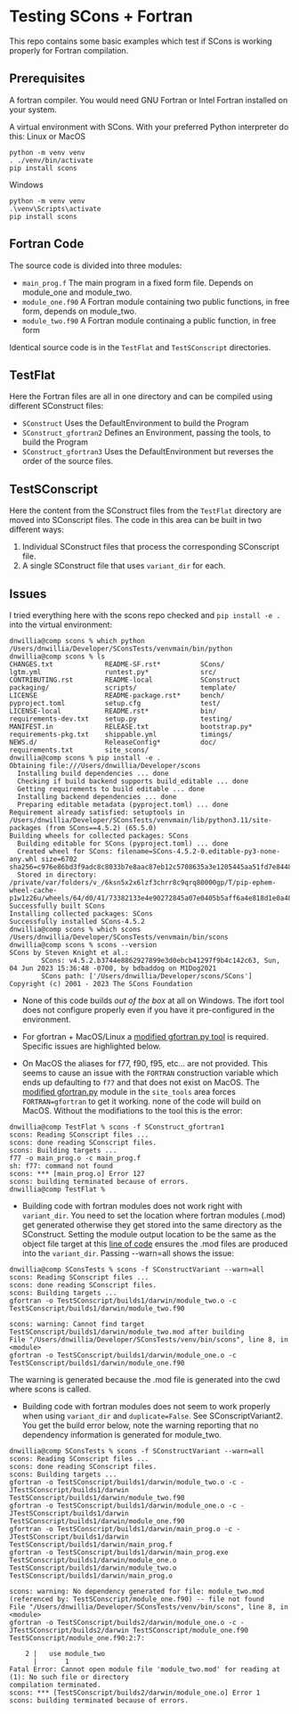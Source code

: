 Testing SCons + Fortran
=======================

This repo contains some basic examples which test if SCons is working properly
for Fortran compilation.

Prerequisites
-------------

A fortran compiler.  You would need GNU Fortran or Intel Fortran installed on your system.

A virtual environment with SCons.  With your preferred Python interpreter do this:
Linux or MacOS
```
python -m venv venv
. ./venv/bin/activate
pip install scons
```

Windows
```
python -m venv venv
.\venv\Scripts\activate
pip install scons
```


Fortran Code
------------

The source code is divided into three modules:

- `main_prog.f` The main program in a fixed form file.  Depends on module_one
  and module_two.
- `module_one.f90`  A Fortran module containing two public functions, in free
  form, depends on module_two.
- `module_two.f90`  A Fortran module continaing a public function, in free form

Identical source code is in the `TestFlat` and `TestSConscript` directories.

TestFlat
--------

Here the Fortran files are all in one directory and can be compiled using
different SConstruct files:

- `SConstruct`  Uses the DefaultEnvironment to build the Program
- `SConstruct_gfortran2`  Defines an Environment, passing the tools, to build the
  Program
- `SConstruct_gfortran3`  Uses the DefaultEnvironment but reverses the order of
  the source files.

TestSConscript
--------------

Here the content from the SConstruct files from the `TestFlat` directory are
moved into SConscript files.  The code in this area can be built in two
different ways:

1. Individual SConstruct files that process the corresponding SConscript file.
2. A single SConstruct file that uses `variant_dir` for each.

Issues
------

I tried everything here with the scons repo checked and `pip install -e .` into
the virtual environment: 

```
dnwillia@comp scons % which python
/Users/dnwillia/Developer/SConsTests/venvmain/bin/python
dnwillia@comp scons % ls    
CHANGES.txt             README-SF.rst*          SCons/                  lgtm.yml                runtest.py*             src/
CONTRIBUTING.rst        README-local            SConstruct              packaging/              scripts/                template/
LICENSE                 README-package.rst*     bench/                  pyproject.toml          setup.cfg               test/
LICENSE-local           README.rst*             bin/                    requirements-dev.txt    setup.py                testing/
MANIFEST.in             RELEASE.txt             bootstrap.py*           requirements-pkg.txt    shippable.yml           timings/
NEWS.d/                 ReleaseConfig*          doc/                    requirements.txt        site_scons/
dnwillia@comp scons % pip install -e .
Obtaining file:///Users/dnwillia/Developer/scons
  Installing build dependencies ... done
  Checking if build backend supports build_editable ... done
  Getting requirements to build editable ... done
  Installing backend dependencies ... done
  Preparing editable metadata (pyproject.toml) ... done
Requirement already satisfied: setuptools in /Users/dnwillia/Developer/SConsTests/venvmain/lib/python3.11/site-packages (from SCons==4.5.2) (65.5.0)
Building wheels for collected packages: SCons
  Building editable for SCons (pyproject.toml) ... done
  Created wheel for SCons: filename=SCons-4.5.2-0.editable-py3-none-any.whl size=6702 sha256=c976e86bd3f9adc8c8033b7e8aac87eb12c5708635a3e1205445aa51fd7e8448
  Stored in directory: /private/var/folders/v_/6ksn5x2x6lzf3chrr8c9qrq80000gp/T/pip-ephem-wheel-cache-p1w1z26u/wheels/64/d0/41/73382133e4e90272845a07e0405b5aff6a4e818d1e0a48c056
Successfully built SCons
Installing collected packages: SCons
Successfully installed SCons-4.5.2
dnwillia@comp scons % which scons
/Users/dnwillia/Developer/SConsTests/venvmain/bin/scons
dnwillia@comp scons % scons --version
SCons by Steven Knight et al.:
        SCons: v4.5.2.b3744e8862927899e3d0ebcb41297f9b4c142c63, Sun, 04 Jun 2023 15:36:48 -0700, by bdbaddog on M1Dog2021
        SCons path: ['/Users/dnwillia/Developer/scons/SCons']
Copyright (c) 2001 - 2023 The SCons Foundation
```

- None of this code builds _out of the box_ at all on Windows.  The ifort tool
  does not configure properly even if you have it pre-configured in the
  environment.

- For gfortran + MacOS/Linux a [modified gfortran.py
  tool](https://github.com/dnwillia/SConsTests/blob/f57403dcdeafcf5eab5bb402500e9a107762b236/site_scons/site_tools/gfortran.py#L1)
  is required.  Specific issues are highlighted below.

- On MacOS the aliases for f77, f90, f95, etc... are not provided.  This seems
  to cause an issue with the `FORTRAN` construction variable which ends up
  defaulting to `f77` and that does not exist on MacOS.  The [modified
  gfortran.py](https://github.com/dnwillia/SConsTests/blob/aa123b01eab21b2a108a1d703f6d506564c918ac/site_scons/site_tools/gfortran.py#L45)
  module in the `site_tools` area forces `FORTRAN=gfortran` to get it working.
  none of the code will build on MacOS.  Without the modifiations to the tool
  this is the error:

```
dnwillia@comp TestFlat % scons -f SConstruct_gfortran1
scons: Reading SConscript files ...
scons: done reading SConscript files.
scons: Building targets ...
f77 -o main_prog.o -c main_prog.f
sh: f77: command not found
scons: *** [main_prog.o] Error 127
scons: building terminated because of errors.
dnwillia@comp TestFlat % 
```

- Building code with fortran modules does not work right with `variant_dir`. You
  need to set the location where fortran modules (.mod) get generated otherwise
  they get stored into the same directory as the SConstruct.  Setting the module
  output location to be the same as the object file target at this [line of
  code](https://github.com/dnwillia/SConsTests/blob/aa123b01eab21b2a108a1d703f6d506564c918ac/site_scons/site_tools/gfortran.py#L59)
  ensures the .mod files are produced into the `variant_dir`.  Passing --warn=all shows the issue:

```
dnwillia@comp SConsTests % scons -f SConstructVariant --warn=all
scons: Reading SConscript files ...
scons: done reading SConscript files.
scons: Building targets ...
gfortran -o TestSConscript/builds1/darwin/module_two.o -c TestSConscript/builds1/darwin/module_two.f90

scons: warning: Cannot find target TestSConscript/builds1/darwin/module_two.mod after building
File "/Users/dnwillia/Developer/SConsTests/venv/bin/scons", line 8, in <module>
gfortran -o TestSConscript/builds1/darwin/module_one.o -c TestSConscript/builds1/darwin/module_one.f90
```

The warning is generated because the .mod file is generated into the cwd where
scons is called.

- Building code with fortran modules does not seem to work properly when using
  `variant_dir` and `duplicate=False`. See SConscriptVariant2. You get the build
  error below, note the warning reporting that no dependency information is
  generated for module_two.

```
dnwillia@comp SConsTests % scons -f SConstructVariant --warn=all
scons: Reading SConscript files ...
scons: done reading SConscript files.
scons: Building targets ...
gfortran -o TestSConscript/builds1/darwin/module_two.o -c -JTestSConscript/builds1/darwin TestSConscript/builds1/darwin/module_two.f90
gfortran -o TestSConscript/builds1/darwin/module_one.o -c -JTestSConscript/builds1/darwin TestSConscript/builds1/darwin/module_one.f90
gfortran -o TestSConscript/builds1/darwin/main_prog.o -c -JTestSConscript/builds1/darwin TestSConscript/builds1/darwin/main_prog.f
gfortran -o TestSConscript/builds1/darwin/main_prog.exe TestSConscript/builds1/darwin/module_one.o TestSConscript/builds1/darwin/module_two.o TestSConscript/builds1/darwin/main_prog.o

scons: warning: No dependency generated for file: module_two.mod (referenced by: TestSConscript/module_one.f90) -- file not found
File "/Users/dnwillia/Developer/SConsTests/venv/bin/scons", line 8, in <module>
gfortran -o TestSConscript/builds2/darwin/module_one.o -c -JTestSConscript/builds2/darwin TestSConscript/module_one.f90
TestSConscript/module_one.f90:2:7:

    2 |   use module_two
      |       1
Fatal Error: Cannot open module file 'module_two.mod' for reading at (1): No such file or directory
compilation terminated.
scons: *** [TestSConscript/builds2/darwin/module_one.o] Error 1
scons: building terminated because of errors.
```
